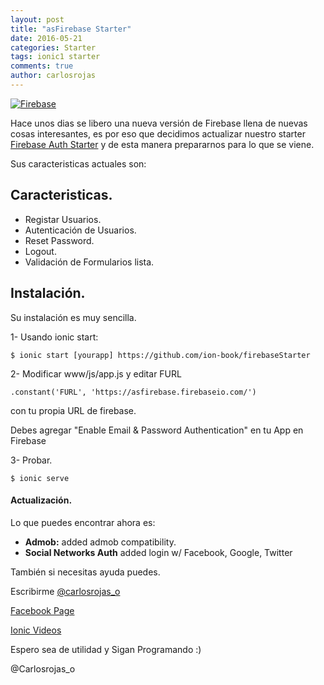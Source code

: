 ```yaml
---
layout: post
title: "asFirebase Starter"
date: 2016-05-21
categories: Starter
tags: ionic1 starter
comments: true
author: carlosrojas
---
```


<a href="http://www.youtube.com/watch?v=O17OWyx08Cg"><img class="img-responsive" src="http://img.youtube.com/vi/O17OWyx08Cg/0.jpg" alt="Firebase"/></a>

Hace unos dias se libero una nueva versión de Firebase llena de nuevas cosas interesantes, es por eso que decidimos
actualizar nuestro starter [Firebase Auth Starter](http://market.ionic.io/starters/firebaseauthstarter) y de esta manera prepararnos para lo que se viene.



Sus caracteristicas actuales son:

## Caracteristicas.

* Registar Usuarios.
* Autenticación de Usuarios.
* Reset Password.
* Logout.
* Validación de Formularios lista.

## Instalación.

Su instalación es muy sencilla.

1- Usando ionic start:

```
$ ionic start [yourapp] https://github.com/ion-book/firebaseStarter
```

2- Modificar www/js/app.js y editar FURL

```
.constant('FURL', 'https://asfirebase.firebaseio.com/')
```

con tu propia URL de firebase.

Debes agregar "Enable Email & Password Authentication" en tu App en Firebase

3- Probar.

```
$ ionic serve
```


#### Actualización.

Lo que puedes encontrar ahora es:

* **Admob:**  added admob compatibility.
* **Social Networks Auth** added login w/ Facebook, Google, Twitter

También si necesitas ayuda puedes.

Escribirme   [@carlosrojas_o](https://twitter.com/carlosrojas_o)

[Facebook Page](https://www.facebook.com/asfirebase/)

[Ionic Videos ](http://j.mp/1KIgYsI)

Espero sea de utilidad y Sigan Programando :)

@Carlosrojas_o
